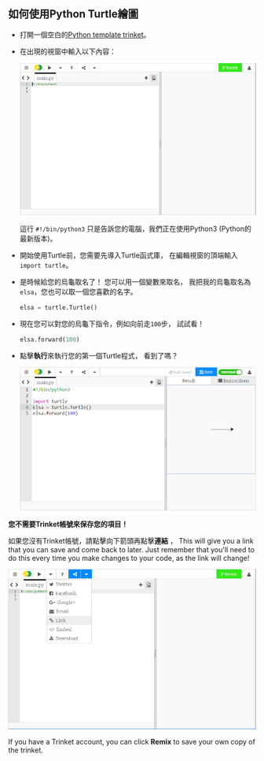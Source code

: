 ## 如何使用Python Turtle繪圖

+ 打開一個空白的[Python template trinket](http://jumpto.cc/python-new)。

+ 在出現的視窗中輸入以下內容：
    
    ![螢幕截圖](images/trinket.PNG)
    
    這行 `#!/bin/python3` 只是告訴您的電腦，我們正在使用Python3 (Python的最新版本)。

+ 開始使用Turtle前，您需要先導入Turtle函式庫， 在編輯視窗的頂端輸入`import turtle`。

+ 是時候給您的烏龜取名了！ 您可以用一個變數來取名， 我把我的烏龜取名為`elsa`，您也可以取一個您喜歡的名字。
    
    ```python
    elsa = turtle.Turtle()
    ```

+ 現在您可以對您的烏龜下指令，例如向前走`100`步， 試試看！
    
    ```python
    elsa.forward(100)
    ```

+ 點擊**執行**來執行您的第一個Turtle程式， 看到了嗎？
    
    ![](images/import-turtle.png)

**您不需要Trinket帳號來保存您的項目！**

如果您沒有Trinket帳號，請點擊向下箭頭再點擊**連結** ， This will give you a link that you can save and come back to later. Just remember that you'll need to do this every time you make changes to your code, as the link will change!

![screenshot](images/trinket-link.PNG)

If you have a Trinket account, you can click **Remix** to save your own copy of the trinket.